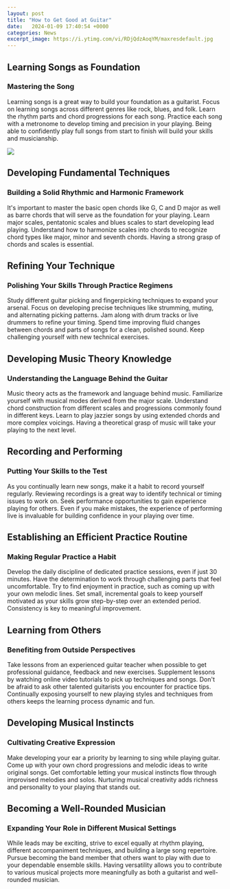 ```yaml
---
layout: post
title: "How to Get Good at Guitar"
date:   2024-01-09 17:40:54 +0000
categories: News
excerpt_image: https://i.ytimg.com/vi/RDjQdzAoqYM/maxresdefault.jpg
---
```

## Learning Songs as Foundation

### Mastering the Song
Learning songs is a great way to build your foundation as a guitarist. Focus on learning songs across different genres like rock, blues, and folk. Learn the rhythm parts and chord progressions for each song. Practice each song with a metronome to develop timing and precision in your playing. Being able to confidently play full songs from start to finish will build your skills and musicianship.


![](https://i.ytimg.com/vi/RDjQdzAoqYM/maxresdefault.jpg)
## Developing Fundamental Techniques 

### Building a Solid Rhythmic and Harmonic Framework 
It's important to master the basic open chords like G, C and D major as well as barre chords that will serve as the foundation for your playing. Learn major scales, pentatonic scales and blues scales to start developing lead playing. Understand how to harmonize scales into chords to recognize chord types like major, minor and seventh chords. Having a strong grasp of chords and scales is essential.

## Refining Your Technique

### Polishing Your Skills Through Practice Regimens  
Study different guitar picking and fingerpicking techniques to expand your arsenal. Focus on developing precise techniques like strumming, muting, and alternating picking patterns. Jam along with drum tracks or live drummers to refine your timing. Spend time improving fluid changes between chords and parts of songs for a clean, polished sound. Keep challenging yourself with new technical exercises.

## Developing Music Theory Knowledge

### Understanding the Language Behind the Guitar
Music theory acts as the framework and language behind music. Familiarize yourself with musical modes derived from the major scale. Understand chord construction from different scales and progressions commonly found in different keys. Learn to play jazzier songs by using extended chords and more complex voicings. Having a theoretical grasp of music will take your playing to the next level.

## Recording and Performing  

### Putting Your Skills to the Test
As you continually learn new songs, make it a habit to record yourself regularly. Reviewing recordings is a great way to identify technical or timing issues to work on. Seek performance opportunities to gain experience playing for others. Even if you make mistakes, the experience of performing live is invaluable for building confidence in your playing over time.  

## Establishing an Efficient Practice Routine

### Making Regular Practice a Habit  
Develop the daily discipline of dedicated practice sessions, even if just 30 minutes. Have the determination to work through challenging parts that feel uncomfortable. Try to find enjoyment in practice, such as coming up with your own melodic lines. Set small, incremental goals to keep yourself motivated as your skills grow step-by-step over an extended period. Consistency is key to meaningful improvement.

## Learning from Others

### Benefiting from Outside Perspectives
Take lessons from an experienced guitar teacher when possible to get professional guidance, feedback and new exercises. Supplement lessons by watching online video tutorials to pick up techniques and songs. Don't be afraid to ask other talented guitarists you encounter for practice tips. Continually exposing yourself to new playing styles and techniques from others keeps the learning process dynamic and fun.

## Developing Musical Instincts

### Cultivating Creative Expression
Make developing your ear a priority by learning to sing while playing guitar. Come up with your own chord progressions and melodic ideas to write original songs. Get comfortable letting your musical instincts flow through improvised melodies and solos. Nurturing musical creativity adds richness and personality to your playing that stands out.

## Becoming a Well-Rounded Musician 

### Expanding Your Role in Different Musical Settings  
While leads may be exciting, strive to excel equally at rhythm playing, different accompaniment techniques, and building a large song repertoire. Pursue becoming the band member that others want to play with due to your dependable ensemble skills. Having versatility allows you to contribute to various musical projects more meaningfully as both a guitarist and well-rounded musician.